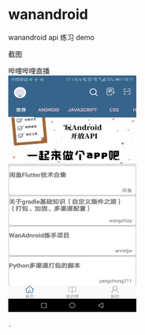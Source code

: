 # wanandroid
wanandroid  api 练习 demo   
   
   
   
截图   
  
  
哔哩哔哩直播  
<img src="https://github.com/sanlisanli/wanandroid/blob/master/imgs/wan001.jpg" width="260" height="480"/>   
    
    
    
    
    .
